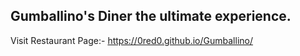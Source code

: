 ## Gumballino's Diner the ultimate experience.

Visit Restaurant Page:- https://0red0.github.io/Gumballino/